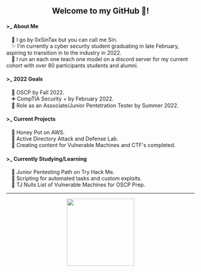 <!--
<html>
  <head>
    <!-- Place your kit's code here
    <link rel="stylesheet" href="style.css">
    <script src="https://kit.fontawesome.com/289ee3d441.js" crossorigin="anonymous"></script>
</html>
-->
<h2 align= "center">Welcome to my GitHub 👋!</h2>

<body>
<h4>&gt;_ About Me</h4>
&emsp;🧥 I go by 0xSinTax but you can call me Sin. </br>
&emsp;✨ I'm currently a cyber security student graduating in late February, aspiring to transition in to the industry in 2022. </br>
&emsp;🤖 I run an each one teach one model on a discord server for my current cohort with over 80 participants students and alumni. 

<h4>&gt;_ 2022 Goals</h4>
&emsp;🐲 OSCP by Fall 2022. </br>
&emsp;➕ CompTIA Security + by February 2022. </br>
&emsp;🥋 Role as an Associate/Junior Pentetration Tester by Summer 2022.</br>



<h4>&gt;_ Current Projects</h4>
&emsp;🍯 Honey Pot on AWS. </br>
&emsp;🔬 Active Directory Attack and Defense Lab.</br>
&emsp;🧩 Creating content for Vulnerable Machines and CTF's completed.

<h4>&gt;_ Currently Studying/Learning</h4>
&emsp;🎯 Junior Pentesting Path on Try Hack Me.</br>
&emsp;🔂 Scripting for automated tasks and custom exploits. </br>
&emsp;📃 TJ Nulls List of Vulnerable Machines for OSCP Prep.

----------

<div align="center">  
  <a href="https://github.com/anuraghazra/github-readme-stats">
    <img height="180em" src="https://github-readme-stats.vercel.app/api?username=0xSinTax&theme=react&show_icons=true&border_radius=25&hide=issues&custom_title=GitHub%20Statistics"></a>
</div>



<!--
<img height="180em" src="https://github-readme-stats.vercel.app/api/top-langs/?username=0xSinTax&theme=react&border_radius=25&hide=issues&langs_count=4&custom_title=Top%20Languages" />

  
</br>
</a>
</br>
<a href="https://github.com/Ashutosh00710/github-readme-activity-graph">
    <img src="https://activity-graph.herokuapp.com/graph?username=0xSinTax&theme=github&bg_color=20232a&hide_border=true" width="80%"/>
</a></br>

</br>
<a href="https://github.com/0xSinTax">
    <img src="https://komarev.com/ghpvc/?username=0xSinTax&color=blue"/>
</a>
</div>
-->

<!--
<h4>&gt;_ Looking to Collaborate on</h4>
<li>👯 I’m looking to collaborate on ...</li>
-->

